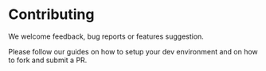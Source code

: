 # Contributing

We welcome feedback, bug reports or features suggestion.

Please follow our guides on how to setup your dev environment and on how to fork
and submit a PR.

